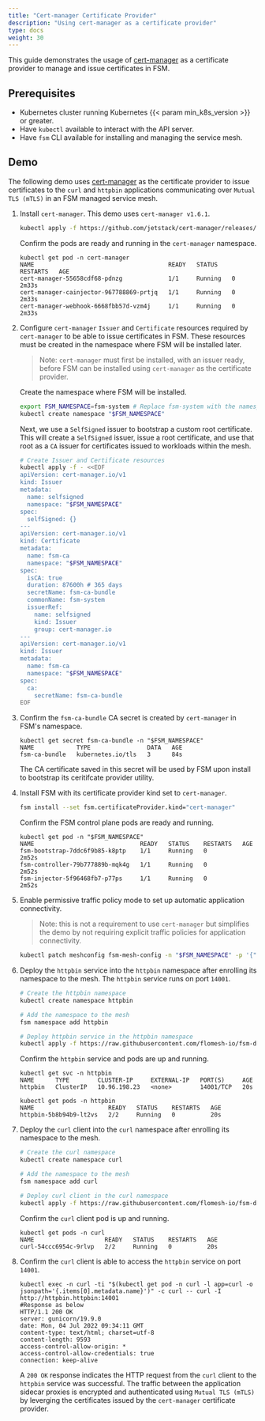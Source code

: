 ```yaml
---
title: "Cert-manager Certificate Provider"
description: "Using cert-manager as a certificate provider"
type: docs
weight: 30
---
```


This guide demonstrates the usage of [cert-manager][1] as a certificate provider to manage and issue certificates in FSM.

## Prerequisites

- Kubernetes cluster running Kubernetes {{< param min_k8s_version >}} or greater.
- Have `kubectl` available to interact with the API server.
- Have `fsm` CLI available for installing and managing the service mesh.


## Demo

The following demo uses [cert-manager][1] as the certificate provider to issue certificates to the `curl` and `httpbin` applications communicating over `Mutual TLS (mTLS)` in an FSM managed service mesh.

1. Install `cert-manager`. This demo uses `cert-manager v1.6.1`.
    ```bash
    kubectl apply -f https://github.com/jetstack/cert-manager/releases/download/v1.6.1/cert-manager.yaml
    ```

    Confirm the pods are ready and running in the `cert-manager` namespace.

    ```console
    kubectl get pod -n cert-manager
    NAME                                      READY   STATUS    RESTARTS   AGE
    cert-manager-55658cdf68-pdnzg             1/1     Running   0          2m33s
    cert-manager-cainjector-967788869-prtjq   1/1     Running   0          2m33s
    cert-manager-webhook-6668fbb57d-vzm4j     1/1     Running   0          2m33s
    ```

2. Configure `cert-manager` `Issuer` and `Certificate` resources required by `cert-manager` to be able to issue certificates in FSM. These resources must be created in the namespace where FSM will be installed later.
    > Note: `cert-manager` must first be installed, with an issuer ready, before FSM can be installed using `cert-manager` as the certificate provider.

    Create the namespace where FSM will be installed.

    ```bash
    export FSM_NAMESPACE=fsm-system # Replace fsm-system with the namespace where FSM is installed
    kubectl create namespace "$FSM_NAMESPACE"
    ```

    Next, we use a `SelfSigned` issuer to bootstrap a custom root certificate. This will create a `SelfSigned` issuer, issue a root certificate, and use that root as a `CA` issuer for certificates issued to workloads within the mesh.

    ```bash
    # Create Issuer and Certificate resources
    kubectl apply -f - <<EOF
    apiVersion: cert-manager.io/v1
    kind: Issuer
    metadata:
      name: selfsigned
      namespace: "$FSM_NAMESPACE"
    spec:
      selfSigned: {}
    ---
    apiVersion: cert-manager.io/v1
    kind: Certificate
    metadata:
      name: fsm-ca
      namespace: "$FSM_NAMESPACE"
    spec:
      isCA: true
      duration: 87600h # 365 days
      secretName: fsm-ca-bundle
      commonName: fsm-system
      issuerRef:
        name: selfsigned
        kind: Issuer
        group: cert-manager.io
    ---
    apiVersion: cert-manager.io/v1
    kind: Issuer
    metadata:
      name: fsm-ca
      namespace: "$FSM_NAMESPACE"
    spec:
      ca:
        secretName: fsm-ca-bundle
    EOF
    ```

3. Confirm the `fsm-ca-bundle` CA secret is created by `cert-manager` in FSM's namespace.
   
    ```console
    kubectl get secret fsm-ca-bundle -n "$FSM_NAMESPACE"
    NAME            TYPE                DATA   AGE
    fsm-ca-bundle   kubernetes.io/tls   3      84s
    ```

    The CA certificate saved in this secret will be used by FSM upon install to bootstrap its ceritifcate provider utility.

4. Install FSM with its certificate provider kind set to `cert-manager`.
   
    ```bash
    fsm install --set fsm.certificateProvider.kind="cert-manager"
    ```

    Confirm the FSM control plane pods are ready and running.
    
    ```console
    kubectl get pod -n "$FSM_NAMESPACE"
    NAME                              READY   STATUS    RESTARTS   AGE
    fsm-bootstrap-7ddc6f9b85-k8ptp    1/1     Running   0          2m52s
    fsm-controller-79b777889b-mqk4g   1/1     Running   0          2m52s
    fsm-injector-5f96468fb7-p77ps     1/1     Running   0          2m52s
    ```

5. Enable permissive traffic policy mode to set up automatic application connectivity.
    > Note: this is not a requirement to use `cert-manager` but simplifies the demo by not requiring explicit traffic policies for application connectivity.

    ```bash
    kubectl patch meshconfig fsm-mesh-config -n "$FSM_NAMESPACE" -p '{"spec":{"traffic":{"enablePermissiveTrafficPolicyMode":true}}}'  --type=merge
    ```

6. Deploy the `httpbin` service into the `httpbin` namespace after enrolling its namespace to the mesh. The `httpbin` service runs on port `14001`.

    ```bash
    # Create the httpbin namespace
    kubectl create namespace httpbin

    # Add the namespace to the mesh
    fsm namespace add httpbin

    # Deploy httpbin service in the httpbin namespace
    kubectl apply -f https://raw.githubusercontent.com/flomesh-io/fsm-docs/{{< param fsm_branch >}}/manifests/samples/httpbin/httpbin.yaml -n httpbin
    ```

    Confirm the `httpbin` service and pods are up and running.

    ```console
    kubectl get svc -n httpbin
    NAME      TYPE        CLUSTER-IP     EXTERNAL-IP   PORT(S)     AGE
    httpbin   ClusterIP   10.96.198.23   <none>        14001/TCP   20s
    ```

    ```console
    kubectl get pods -n httpbin
    NAME                     READY   STATUS    RESTARTS   AGE
    httpbin-5b8b94b9-lt2vs   2/2     Running   0          20s
    ```

7. Deploy the `curl` client into the `curl` namespace after enrolling its namespace to the mesh.

    ```bash
    # Create the curl namespace
    kubectl create namespace curl

    # Add the namespace to the mesh
    fsm namespace add curl

    # Deploy curl client in the curl namespace
    kubectl apply -f https://raw.githubusercontent.com/flomesh-io/fsm-docs/{{< param fsm_branch >}}/manifests/samples/curl/curl.yaml -n curl
    ```

    Confirm the `curl` client pod is up and running.

    ```console
    kubectl get pods -n curl
    NAME                    READY   STATUS    RESTARTS   AGE
    curl-54ccc6954c-9rlvp   2/2     Running   0          20s
    ```

8.  Confirm the `curl` client is able to access the `httpbin` service on port `14001`.

    ```console
    kubectl exec -n curl -ti "$(kubectl get pod -n curl -l app=curl -o jsonpath='{.items[0].metadata.name}')" -c curl -- curl -I http://httpbin.httpbin:14001
    #Response as below
    HTTP/1.1 200 OK
    server: gunicorn/19.9.0
    date: Mon, 04 Jul 2022 09:34:11 GMT
    content-type: text/html; charset=utf-8
    content-length: 9593
    access-control-allow-origin: *
    access-control-allow-credentials: true
    connection: keep-alive
    ```

    A `200 OK` response indicates the HTTP request from the `curl` client to the `httpbin` service was successful. The traffic between the application sidecar proxies is encrypted and authenticated using `Mutual TLS (mTLS)` by leverging the certificates issued by the `cert-manager` certificate provider.


[1]: https://cert-manager.io/